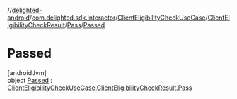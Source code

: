 //[delighted-android](../../../../../../index.md)/[com.delighted.sdk.interactor](../../../../index.md)/[ClientEligibilityCheckUseCase](../../../index.md)/[ClientEligibilityCheckResult](../../index.md)/[Pass](../index.md)/[Passed](index.md)

# Passed

[androidJvm]\
object [Passed](index.md) : [ClientEligibilityCheckUseCase.ClientEligibilityCheckResult.Pass](../index.md)
